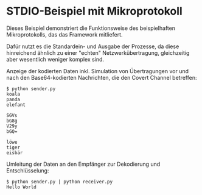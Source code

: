 # STDIO-Beispiel mit Mikroprotokoll

Dieses Beispiel demonstriert die Funktionsweise des beispielhaften Mikroprotokolls, das das
Framework mitliefert.

Dafür nutzt es die Standardein- und Ausgabe der Prozesse, da diese hinreichend ähnlich zu einer
"echten" Netzwerkübertragung, gleichzeitig aber wesentlich weniger komplex sind. 

Anzeige der kodierten Daten inkl. Simulation von Übertragungen vor und nach den Base64-kodierten
Nachrichten, die den Covert Channel betreffen:
```
$ python sender.py
koala
panda
elefant

SGVs
bG8g
V29y
bGQ=

löwe
tiger
eisbär
```

Umleitung der Daten an den Empfänger zur Dekodierung und Entschlüsselung:
```
$ python sender.py | python receiver.py
Hello World
```
